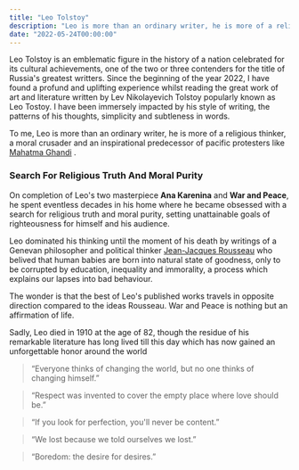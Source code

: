 ```yaml
---
title: "Leo Tolstoy"
description: "Leo is more than an ordinary writer, he is more of a religious thinker, a moral crusader and an inspirational predecessor of pacific protesters like Mahatma Ghandi ."
date: "2022-05-24T00:00:00"
---
```


Leo Tolstoy is an emblematic figure in the history of a nation celebrated for its cultural achievements, one of the two or three contenders for the title of Russia's greatest writters.
Since the beginning of the year 2022, I have found a profund and uplifting experience whilst reading the great work of art and literature written by Lev Nikolayevich Tolstoy popularly known as Leo Tostoy. I have been immersely impacted by his style of writing, the patterns of his thoughts, simplicity and subtleness in words.

To me, Leo is more than an ordinary writer, he is more of a religious thinker, a moral crusader and an inspirational predecessor of pacific protesters like [Mahatma Ghandi](https://en.wikipedia.org/wiki/Mahatma_Gandhi) .


### Search For Religious Truth And Moral Purity

On completion of Leo's two masterpiece **Ana Karenina** and **War and Peace**, he spent eventless decades in his home where he became obsessed with a search for religious truth and moral purity, setting unattainable goals of righteousness for himself and his audience.

Leo dominated his thinking until the moment of his death by writings of a Genevan philosopher and political thinker [Jean-Jacques Rousseau](https://en.wikipedia.org/wiki/Jean-Jacques_Rousseau) who belived that human babies are born into natural state of goodness, only to be corrupted by education, inequality and immorality, a process which explains our lapses into bad behaviour.

The wonder is that the best of Leo's published works travels in opposite direction compared to the ideas Rousseau. War and Peace is nothing but an affirmation of life.

Sadly, Leo died in 1910 at the age of 82, though the residue of his remarkable literature has long lived till this day which has now gained an unforgettable honor around the world

> “Everyone thinks of changing the world, but no one thinks of changing himself.”

>  “Respect was invented to cover the empty place where love should be.”

>  “If you look for perfection, you'll never be content.”

>   “We lost because we told ourselves we lost.”

>   “Boredom: the desire for desires.”
